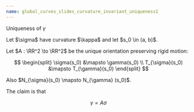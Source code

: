 ```yaml
---
name: global_curves_slides_curvature_invariant_uniqueness1
---
```


Uniqueness of $\gamma$

<p class="fragment">
Let $\sigma$ have curvature $\kappa$ and let $s_0 \in (a, b)$.
</p>

<p class="fragment">
Let $A : \RR^2 \to \RR^2$ be the unique orientation preserving rigid motion:

$$
\begin{split}
\sigma(s_0) &\mapsto \gamma(s_0) \\
T_{\sigma}(s_0) &\mapsto T_{\gamma}(s_0)
\end{split}
$$
</p>

<p class="fragment">
Also $N_{\sigma}(s_0) \mapsto N_{\gamma} (s_0)$.
</p>

<p class="fragment">
The claim is that

$$
\gamma = A \sigma
$$
</p>
